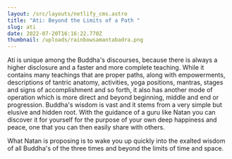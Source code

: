 ```yaml
---
layout: /src/layouts/netlify_cms.astro
title: "Ati: Beyond the Limits of a Path "
slug: ati
date: 2022-07-20T16:16:22.770Z
thumbnail: /uploads/rainbowsamantabadra.png
---
```

Ati is unique among the Buddha's discourses, because there is always a higher disclosure and a faster and more complete teaching. While it contains many teachings that are proper paths, along with empowerments, descriptions of tantric anatomy, activities, yoga positions, mantras, stages and signs of accomplishment and so forth, it also has another mode of operation which is more direct and beyond beginning, middle and end or progression. Buddha's wisdom is vast and it stems from a very simple but elusive and hidden root. With the guidance of a guru like Natan you can discover it for yourself for the purpose of your own deep happiness and peace, one that you can then easily share with others.

What Natan is proposing is to wake you up quickly into the exalted wisdom of all Buddha's of the three times and beyond the limits of time and space.